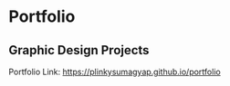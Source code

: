 # Portfolio

## Graphic Design Projects

Portfolio Link: https://plinkysumagyap.github.io/portfolio
